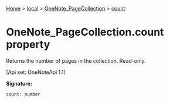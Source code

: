[Home](./index) &gt; [local](local.md) &gt; [OneNote\_PageCollection](local.onenote_pagecollection.md) &gt; [count](local.onenote_pagecollection.count.md)

# OneNote\_PageCollection.count property

Returns the number of pages in the collection. Read-only. 

 \[Api set: OneNoteApi 1.1\]

**Signature:**
```javascript
count: number
```
